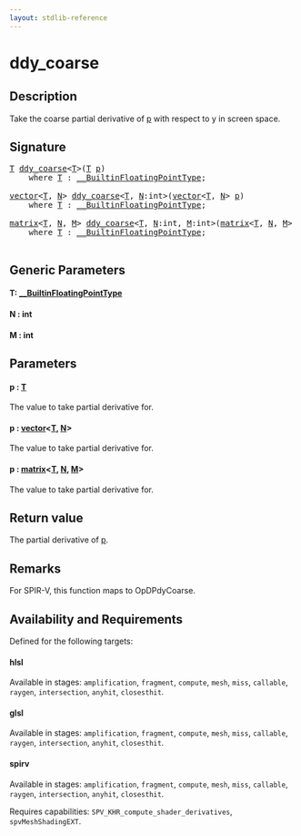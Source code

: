 ```yaml
---
layout: stdlib-reference
---
```


# ddy\_coarse

## Description

Take the coarse partial derivative of <span class='code'><a href="ddy_coarse.html#decl-p" class="code_param">p</a></span> with respect to y in screen space.



## Signature 

<pre>
<a href="ddy_coarse.html#typeparam-T" class="code_type">T</a> <a href="ddy_coarse.html">ddy_coarse</a>&lt;<a href="ddy_coarse.html#typeparam-T" class="code_type">T</a>&gt;(<a href="ddy_coarse.html#typeparam-T" class="code_type">T</a> <a href="ddy_coarse.html#decl-p" class="code_param">p</a>)
    <span class='code_keyword'>where</span> <a href="ddy_coarse.html#typeparam-T" class="code_type">T</a> : <a href="../interfaces/0_builtinfloatingpointtype-029hm/index.html" class="code_type">__BuiltinFloatingPointType</a>;

<a href="../types/vector/index.html" class="code_type">vector</a>&lt;<a href="ddy_coarse.html#typeparam-T" class="code_type">T</a>, <a href="ddy_coarse.html#decl-N" class="code_var">N</a>&gt; <a href="ddy_coarse.html">ddy_coarse</a>&lt;<a href="ddy_coarse.html#typeparam-T" class="code_type">T</a>, <a href="ddy_coarse.html#decl-N" class="code_var">N</a>:<span class="code_keyword">int</span>&gt;(<a href="../types/vector/index.html" class="code_type">vector</a>&lt;<a href="ddy_coarse.html#typeparam-T" class="code_type">T</a>, <a href="ddy_coarse.html#decl-N" class="code_var">N</a>&gt; <a href="ddy_coarse.html#decl-p" class="code_param">p</a>)
    <span class='code_keyword'>where</span> <a href="ddy_coarse.html#typeparam-T" class="code_type">T</a> : <a href="../interfaces/0_builtinfloatingpointtype-029hm/index.html" class="code_type">__BuiltinFloatingPointType</a>;

<a href="../types/matrix/index.html" class="code_type">matrix</a>&lt;<a href="ddy_coarse.html#typeparam-T" class="code_type">T</a>, <a href="ddy_coarse.html#decl-N" class="code_var">N</a>, <a href="ddy_coarse.html#decl-M" class="code_var">M</a>&gt; <a href="ddy_coarse.html">ddy_coarse</a>&lt;<a href="ddy_coarse.html#typeparam-T" class="code_type">T</a>, <a href="ddy_coarse.html#decl-N" class="code_var">N</a>:<span class="code_keyword">int</span>, <a href="ddy_coarse.html#decl-M" class="code_var">M</a>:<span class="code_keyword">int</span>&gt;(<a href="../types/matrix/index.html" class="code_type">matrix</a>&lt;<a href="ddy_coarse.html#typeparam-T" class="code_type">T</a>, <a href="ddy_coarse.html#decl-N" class="code_var">N</a>, <a href="ddy_coarse.html#decl-M" class="code_var">M</a>&gt; <a href="ddy_coarse.html#decl-p" class="code_param">p</a>)
    <span class='code_keyword'>where</span> <a href="ddy_coarse.html#typeparam-T" class="code_type">T</a> : <a href="../interfaces/0_builtinfloatingpointtype-029hm/index.html" class="code_type">__BuiltinFloatingPointType</a>;

</pre>

## Generic Parameters

####  <a id="typeparam-T"></a>T: [\_\_BuiltinFloatingPointType](../interfaces/0_builtinfloatingpointtype-029hm/index.html)
####  <a id="decl-N"></a>N  : int
####  <a id="decl-M"></a>M  : int

## Parameters

####  <a id="decl-p"></a>p  : [T](ddy_coarse.html#typeparam-T)
The value to take partial derivative for.

####  <a id="decl-p"></a>p  : [vector](../types/vector/index.html)\<[T](../types/vector/index.html#typeparam-T), [N](../types/vector/index.html#decl-N)\>
The value to take partial derivative for.

####  <a id="decl-p"></a>p  : [matrix](../types/matrix/index.html)\<[T](../types/matrix/t-0.html), [N](../types/matrix/index.html#decl-N), [M](../types/matrix/index.html#decl-M)\>
The value to take partial derivative for.


## Return value
The partial derivative of <span class='code'><a href="ddy_coarse.html#decl-p" class="code_param">p</a></span>.

## Remarks
For SPIR-V, this function maps to <span class='code'>OpDPdyCoarse</span>.


## Availability and Requirements

Defined for the following targets:

#### hlsl
Available in stages: `amplification`, `fragment`, `compute`, `mesh`, `miss`, `callable`, `raygen`, `intersection`, `anyhit`, `closesthit`.

#### glsl
Available in stages: `amplification`, `fragment`, `compute`, `mesh`, `miss`, `callable`, `raygen`, `intersection`, `anyhit`, `closesthit`.

#### spirv
Available in stages: `amplification`, `fragment`, `compute`, `mesh`, `miss`, `callable`, `raygen`, `intersection`, `anyhit`, `closesthit`.

Requires capabilities: `SPV_KHR_compute_shader_derivatives`, `spvMeshShadingEXT`.


